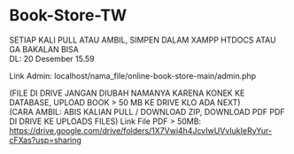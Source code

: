 # Book-Store-TW
SETIAP KALI PULL ATAU AMBIL, SIMPEN DALAM XAMPP HTDOCS ATAU GA BAKALAN BISA          
DL: 20 Desember 15.59

Link Admin: localhost/nama_file/online-book-store-main/admin.php

(FILE DI DRIVE JANGAN DIUBAH NAMANYA KARENA KONEK KE DATABASE, UPLOAD BOOK > 50 MB KE DRIVE KLO ADA NEXT)\
(CARA AMBIL: ABIS KALIAN PULL / DOWNLOAD ZIP, DOWNLOAD PDF PDF DI DRIVE KE UPLOADS FILES)
Link File PDF > 50MB:  https://drive.google.com/drive/folders/1X7Vwi4h4JcvIwUVvIukIeRyYur-cFXas?usp=sharing
